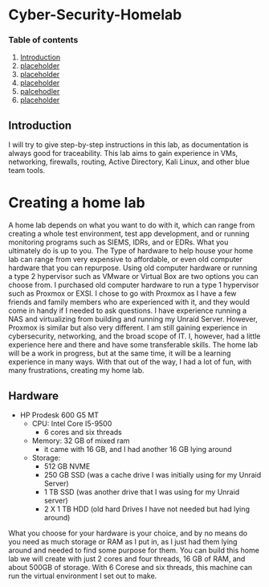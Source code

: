# Cyber-Security-Homelab

### Table of contents

1. [Introduction](#introduction)
2. [placeholder](#control-assessment)
3. [placeholder](#workflow)
4. [placeholder](#checklist)
5. [palcehodler](#assessment)
6. [placeholder](#summary)

## Introduction <a name="introduction">
I will try to give step-by-step instructions in this lab, as documentation is always good for traceability. This lab aims to gain experience in VMs, networking, firewalls, routing, Active Directory, Kali Linux, and other blue team tools. 

# Creating a home lab
A home lab depends on what you want to do with it, which can range from creating a whole test environment, test app development, and or running monitoring programs such as SIEMS, IDRs, and or EDRs. What you ultimately do is up to you. The Type of hardware to help house your home lab can range from very expensive to affordable, or even old computer hardware that you can repurpose. Using old computer hardware or running a type 2 hypervisor such as VMware or Virtual Box are two options you can choose from. I purchased old computer hardware to run a type 1 hypervisor such as Proxmox or EXSI. I chose to go with Proxmox as I have a few friends and family members who are experienced with it, and they would come in handy if I needed to ask questions.  I have experience running a NAS and virtualizing from building and running my Unraid Server. However, Proxmox is similar but also very different. I am still gaining experience in cybersecurity, networking, and the broad scope of IT. I, however, had a little experience here and there and have some transferable skills. The home lab will be a work in progress, but at the same time, it will be a learning experience in many ways. With that out of the way, I had a lot of fun, with many frustrations, creating my home lab. 

## Hardware
- HP Prodesk 600 G5 MT
  - CPU: Intel Core I5-9500
      - 6 cores and six threads
  - Memory: 32 GB of mixed ram
      - it came with 16 GB, and I had another 16 GB lying around
  - Storage:
    - 512 GB NVME
    - 250 GB SSD (was a cache drive I was initially using for my Unraid Server)
    - 1 TB SSD (was another drive that I was using for my Unraid server)
    - 2 X 1 TB HDD (old hard Drives I have not needed but had lying around)

What you choose for your hardware is your choice, and by no means do you need as much storage or RAM as I put in, as I just had them lying around and needed to find some purpose for them. You can build this home lab we will create with just 2 cores and four threads, 16 GB of RAM, and about 500GB of storage. With 6 Corese and six threads, this machine can run the virtual environment I set out to make. 
